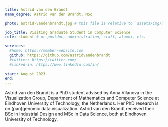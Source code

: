 ```yaml
---
title: Astrid van den Brandt
name_degree: Astrid van den Brandt, MSc

photo: astrid-vandenbrandt.jpg # this file is relative to `assets/img/members/`

job_title: Visiting Graduate Student in Computer Science
role: student # or postdoc, administration, staff, alumni, etc.

services:
  #home: https://member-website.com
  github: https://github.com/astridvandenbrandt
  #twitter: https://twitter.com/
  #linked-in: https://www.linkedin.com/in/
  
start: August 2023
end:
---
```

Astrid van den Brandt is a PhD student advised by Anna Vilanova in the Visualization Group, Department of Mathematics and Computer Science at Eindhoven University of Technology, the Netherlands. Her PhD research is on (pan)genomic data visualization.
Astrid van den Brandt received their BSc in Industrial Design and MSc in Data Science, both at Eindhoven University of Technology.
 
